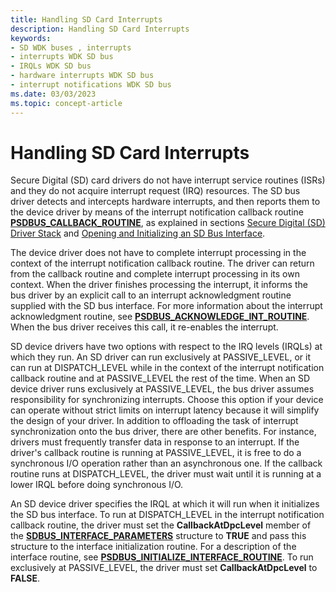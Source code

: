 ```yaml
---
title: Handling SD Card Interrupts
description: Handling SD Card Interrupts
keywords:
- SD WDK buses , interrupts
- interrupts WDK SD bus
- IRQLs WDK SD bus
- hardware interrupts WDK SD bus
- interrupt notifications WDK SD bus
ms.date: 03/03/2023
ms.topic: concept-article
---
```


# Handling SD Card Interrupts


Secure Digital (SD) card drivers do not have interrupt service routines (ISRs) and they do not acquire interrupt request (IRQ) resources. The SD bus driver detects and intercepts hardware interrupts, and then reports them to the device driver by means of the interrupt notification callback routine [**PSDBUS\_CALLBACK\_ROUTINE**](/windows-hardware/drivers/ddi/ntddsd/nc-ntddsd-sdbus_callback_routine), as explained in sections [Secure Digital (SD) Driver Stack](./sd-card-driver-stack.md) and [Opening and Initializing an SD Bus Interface](./opening--initializing-and-closing-an-sd-card-bus-interface.md).

The device driver does not have to complete interrupt processing in the context of the interrupt notification callback routine. The driver can return from the callback routine and complete interrupt processing in its own context. When the driver finishes processing the interrupt, it informs the bus driver by an explicit call to an interrupt acknowledgment routine supplied with the SD bus interface. For more information about the interrupt acknowledgment routine, see [**PSDBUS\_ACKNOWLEDGE\_INT\_ROUTINE**](/windows-hardware/drivers/ddi/ntddsd/nc-ntddsd-psdbus_acknowledge_int_routine). When the bus driver receives this call, it re-enables the interrupt.

SD device drivers have two options with respect to the IRQ levels (IRQLs) at which they run. An SD driver can run exclusively at PASSIVE\_LEVEL, or it can run at DISPATCH\_LEVEL while in the context of the interrupt notification callback routine and at PASSIVE\_LEVEL the rest of the time. When an SD device driver runs exclusively at PASSIVE\_LEVEL, the bus driver assumes responsibility for synchronizing interrupts. Choose this option if your device can operate without strict limits on interrupt latency because it will simplify the design of your driver. In addition to offloading the task of interrupt synchronization onto the bus driver, there are other benefits. For instance, drivers must frequently transfer data in response to an interrupt. If the driver's callback routine is running at PASSIVE\_LEVEL, it is free to do a synchronous I/O operation rather than an asynchronous one. If the callback routine runs at DISPATCH\_LEVEL, the driver must wait until it is running at a lower IRQL before doing synchronous I/O.

An SD device driver specifies the IRQL at which it will run when it initializes the SD bus interface. To run at DISPATCH\_LEVEL in the interrupt notification callback routine, the driver must set the **CallbackAtDpcLevel** member of the [**SDBUS\_INTERFACE\_PARAMETERS**](/previous-versions/windows/hardware/drivers/ff537919(v=vs.85)) structure to **TRUE** and pass this structure to the interface initialization routine. For a description of the interface routine, see [**PSDBUS\_INITIALIZE\_INTERFACE\_ROUTINE**](/windows-hardware/drivers/ddi/ntddsd/nc-ntddsd-psdbus_initialize_interface_routine). To run exclusively at PASSIVE\_LEVEL, the driver must set **CallbackAtDpcLevel** to **FALSE**.

 

